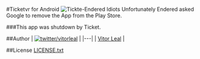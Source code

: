 #Ticketvr for Android ![Tickte-Endered Idiots](http://img.shields.io/badge/ticket-encerrou-red.svg)
Unfortunately Endered asked Google to remove the App from the Play Store.

###This app was shutdown by Ticket.

##Author
| [![twitter/vitorleal](http://gravatar.com/avatar/e133221d7fbc0dee159dca127d2f6f00?s=80)](http://twitter.com/vitorleal "Follow @vitorleal on Twitter") |
|---|
| [Vitor Leal](http://vitorleal.com) |

##License
[LICENSE.txt](https://github.com/vitorleal/ticketvr-android/blob/master/LICENSE.txt)
